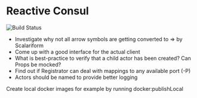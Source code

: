 # Reactive Consul

![Build Status](https://travis-ci.org/dlouwers/reactive-consul.svg "Build Status")

* Investigate why not all arrow symbols are getting converted to ⇒ by Scalariform
* Come up with a good interface for the actual client
* What is best-practice to verify that a child actor has been created? Can Props be mocked?
* Find out if Registrator can deal with mappings to any available port (-P)
* Actors should be named to provide better logging

Create local docker images for example by running
docker:publishLocal


